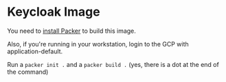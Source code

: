 # Keycloak Image

You need to [install Packer](https://learn.hashicorp.com/tutorials/packer/get-started-install-cli) to build this image.

Also, if you're running in your workstation, login to the GCP with application-default.

Run a `packer init .` and a `packer build .` (yes, there is a dot at the end of the command)

